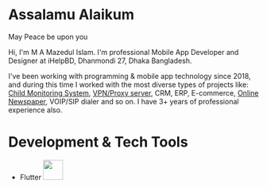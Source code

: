 # Assalamu Alaikum
May Peace be upon you

Hi, I'm M A Mazedul Islam. I'm professional Mobile App Developer and Designer at iHelpBD, Dhanmondi 27, Dhaka Bangladesh. 

I've been working with programming & mobile app technology since 2018, and during this time I worked with the most diverse types of projects like: <a href="https://github.com/mazedul-ru-cse/Child-Monitoring">Child Monitoring System</a>, <a href="https://github.com/mazedul-ru-cse/Sigma-VPN">VPN/Proxy server</a>, CRM, ERP, E-commerce, <a href="https://github.com/mazedul-ru-cse/flutter_newspaper">Online Newspaper</a>, VOIP/SIP dialer and so on. I have 3+ years of professional experience also.


# Development & Tech Tools
- Flutter <img src="https://cdn.iconscout.com/icon/free/png-256/free-flutter-2038877-1720090.png" width="40" hight="40"></img>
